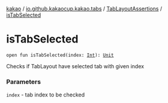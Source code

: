 [kakao](../../index.md) / [io.github.kakaocup.kakao.tabs](../index.md) / [TabLayoutAssertions](index.md) / [isTabSelected](./is-tab-selected.md)

# isTabSelected

`open fun isTabSelected(index: `[`Int`](https://kotlinlang.org/api/latest/jvm/stdlib/kotlin/-int/index.html)`): `[`Unit`](https://kotlinlang.org/api/latest/jvm/stdlib/kotlin/-unit/index.html)

Checks if TabLayout have selected tab with given index

### Parameters

`index` - tab index to be checked